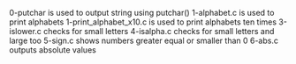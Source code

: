 0-putchar is used to output string using putchar()
1-alphabet.c is used to print alphabets
1-print_alphabet_x10.c is used to print alphabets ten times
3-islower.c checks for small letters
4-isalpha.c checks for small letters and large too
5-sign.c shows numbers greater equal or smaller than 0
6-abs.c outputs absolute values

